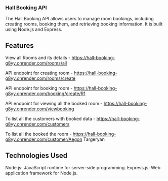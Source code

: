 ### Hall Booking API

The Hall Booking API allows users to manage room bookings, including creating rooms, booking them, and retrieving booking information. It is built using Node.js and Express.

## Features

View all Rooms and its details - https://hall-booking-g8yy.onrender.com/rooms/all

API endpoint for creating room - https://hall-booking-g8yy.onrender.com/rooms/create

API endpoint for booking room - https://hall-booking-g8yy.onrender.com/booking/create/R1

API endpoint for viewing all the booked room - https://hall-booking-g8yy.onrender.com/viewbooking

To list all the customers with booked data - https://hall-booking-g8yy.onrender.com/customers

To list all the booked the room - https://hall-booking-g8yy.onrender.com/customer/Aegon Targeryan

## Technologies Used

Node.js: JavaScript runtime for server-side programming.
Express.js: Web application framework for Node.js.